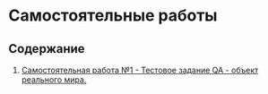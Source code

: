# Самостоятельные работы

## Содержание

1. [Самостоятельная работа №1 - Тестовое задание QA - объект реального мира.](/independent/1/README.md)